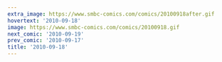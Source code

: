 ```yaml
---
extra_image: https://www.smbc-comics.com/comics/20100918after.gif
hovertext: '2010-09-18'
image: https://www.smbc-comics.com/comics/20100918.gif
next_comic: '2010-09-19'
prev_comic: '2010-09-17'
title: '2010-09-18'
---
```


